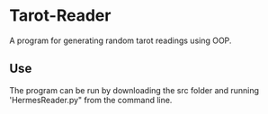 # Tarot-Reader
A program for generating random tarot readings using OOP.

## Use
The program can be run by downloading the src folder and running 'HermesReader.py" from the command line.
